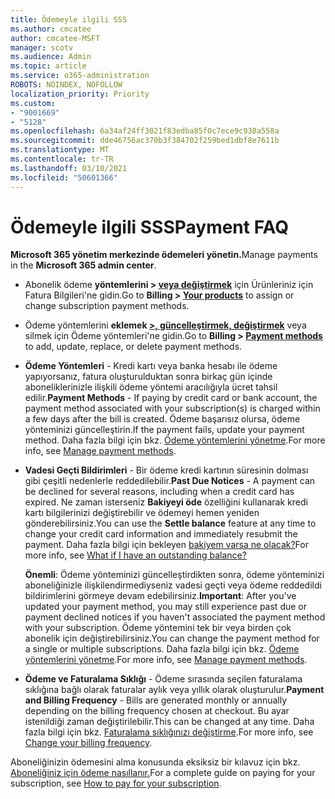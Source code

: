 ```yaml
---
title: Ödemeyle ilgili SSS
ms.author: cmcatee
author: cmcatee-MSFT
manager: scotv
ms.audience: Admin
ms.topic: article
ms.service: o365-administration
ROBOTS: NOINDEX, NOFOLLOW
localization_priority: Priority
ms.custom:
- "9001669"
- "5128"
ms.openlocfilehash: 6a34af24ff3021f83edba85f0c7ece9c930a558a
ms.sourcegitcommit: dde46756ac370b3f384702f259bed1dbf8e7611b
ms.translationtype: MT
ms.contentlocale: tr-TR
ms.lasthandoff: 03/10/2021
ms.locfileid: "50601366"
---
```

# <a name="payment-faq"></a><span data-ttu-id="d1909-102">Ödemeyle ilgili SSS</span><span class="sxs-lookup"><span data-stu-id="d1909-102">Payment FAQ</span></span>

<span data-ttu-id="d1909-103">**Microsoft 365 yönetim merkezinde ödemeleri yönetin.**</span><span class="sxs-lookup"><span data-stu-id="d1909-103">Manage payments in the **Microsoft 365 admin center**.</span></span>

- <span data-ttu-id="d1909-104">Abonelik ödeme **yöntemlerini > [veya değiştirmek](https://go.microsoft.com/fwlink/p/?linkid=842054)** için Ürünleriniz için Fatura Bilgileri'ne gidin.</span><span class="sxs-lookup"><span data-stu-id="d1909-104">Go to **Billing > [Your products](https://go.microsoft.com/fwlink/p/?linkid=842054)** to assign or change subscription payment methods.</span></span>
- <span data-ttu-id="d1909-105">Ödeme yöntemlerini **eklemek [>, güncelleştirmek, değiştirmek](https://go.microsoft.com/fwlink/p/?linkid=2018806)** veya silmek için Ödeme yöntemleri'ne gidin.</span><span class="sxs-lookup"><span data-stu-id="d1909-105">Go to **Billing > [Payment methods](https://go.microsoft.com/fwlink/p/?linkid=2018806)** to add, update, replace, or delete payment methods.</span></span>

- <span data-ttu-id="d1909-106">**Ödeme Yöntemleri** - Kredi kartı veya banka hesabı ile ödeme yapıyorsanız, fatura oluşturulduktan sonra birkaç gün içinde aboneliklerinizle ilişkili ödeme yöntemi aracılığıyla ücret tahsil edilir.</span><span class="sxs-lookup"><span data-stu-id="d1909-106">**Payment Methods** - If paying by credit card or bank account, the payment method associated with your subscription(s) is charged within a few days after the bill is created.</span></span> <span data-ttu-id="d1909-107">Ödeme başarısız olursa, ödeme yönteminizi güncelleştirin.</span><span class="sxs-lookup"><span data-stu-id="d1909-107">If the payment fails, update your payment method.</span></span> <span data-ttu-id="d1909-108">Daha fazla bilgi için bkz. [Ödeme yöntemlerini yönetme](https://docs.microsoft.com/microsoft-365/commerce/billing-and-payments/manage-payment-methods).</span><span class="sxs-lookup"><span data-stu-id="d1909-108">For more info, see [Manage payment methods](https://docs.microsoft.com/microsoft-365/commerce/billing-and-payments/manage-payment-methods).</span></span>

- <span data-ttu-id="d1909-109">**Vadesi Geçti Bildirimleri** - Bir ödeme kredi kartının süresinin dolması gibi çeşitli nedenlerle reddedilebilir.</span><span class="sxs-lookup"><span data-stu-id="d1909-109">**Past Due Notices** - A payment can be declined for several reasons, including when a credit card has expired.</span></span> <span data-ttu-id="d1909-110">Ne zaman isterseniz **Bakiyeyi öde** özelliğini kullanarak kredi kartı bilgilerinizi değiştirebilir ve ödemeyi hemen yeniden gönderebilirsiniz.</span><span class="sxs-lookup"><span data-stu-id="d1909-110">You can use the **Settle balance** feature at any time to change your credit card information and immediately resubmit the payment.</span></span> <span data-ttu-id="d1909-111">Daha fazla bilgi için bekleyen [bakiyem varsa ne olacak?](https://docs.microsoft.com/microsoft-365/commerce/billing-and-payments/pay-for-your-subscription#what-if-i-have-an-outstanding-balance)</span><span class="sxs-lookup"><span data-stu-id="d1909-111">For more info, see [What if I have an outstanding balance?](https://docs.microsoft.com/microsoft-365/commerce/billing-and-payments/pay-for-your-subscription#what-if-i-have-an-outstanding-balance)</span></span>

    <span data-ttu-id="d1909-112">**Önemli**: Ödeme yönteminizi güncelleştirdikten sonra, ödeme yönteminizi aboneliğinizle ilişkilendirmediyseniz vadesi geçti veya ödeme reddedildi bildirimlerini görmeye devam edebilirsiniz.</span><span class="sxs-lookup"><span data-stu-id="d1909-112">**Important**: After you've updated your payment method, you may still experience past due or payment declined notices if you haven't associated the payment method with your subscription.</span></span> <span data-ttu-id="d1909-113">Ödeme yöntemini tek bir veya birden çok abonelik için değiştirebilirsiniz.</span><span class="sxs-lookup"><span data-stu-id="d1909-113">You can change the payment method for a single or multiple subscriptions.</span></span> <span data-ttu-id="d1909-114">Daha fazla bilgi için bkz. [Ödeme yöntemlerini yönetme](https://docs.microsoft.com/microsoft-365/commerce/billing-and-payments/manage-payment-methods).</span><span class="sxs-lookup"><span data-stu-id="d1909-114">For more info, see [Manage payment methods](https://docs.microsoft.com/microsoft-365/commerce/billing-and-payments/manage-payment-methods).</span></span>

- <span data-ttu-id="d1909-115">**Ödeme ve Faturalama Sıklığı** - Ödeme sırasında seçilen faturalama sıklığına bağlı olarak faturalar aylık veya yıllık olarak oluşturulur.</span><span class="sxs-lookup"><span data-stu-id="d1909-115">**Payment and Billing Frequency** - Bills are generated monthly or annually depending on the billing frequency chosen at checkout.</span></span> <span data-ttu-id="d1909-116">Bu ayar istenildiği zaman değiştirilebilir.</span><span class="sxs-lookup"><span data-stu-id="d1909-116">This can be changed at any time.</span></span> <span data-ttu-id="d1909-117">Daha fazla bilgi için bkz. [Faturalama sıklığınızı değiştirme](https://docs.microsoft.com/microsoft-365/commerce/billing-and-payments/change-payment-frequency).</span><span class="sxs-lookup"><span data-stu-id="d1909-117">For more info, see [Change your billing frequency](https://docs.microsoft.com/microsoft-365/commerce/billing-and-payments/change-payment-frequency).</span></span>

<span data-ttu-id="d1909-118">Aboneliğinizin ödemesini alma konusunda eksiksiz bir kılavuz için bkz. [Aboneliğiniz için ödeme nasıllanır.](https://docs.microsoft.com/microsoft-365/commerce/billing-and-payments/pay-for-your-subscription)</span><span class="sxs-lookup"><span data-stu-id="d1909-118">For a complete guide on paying for your subscription, see [How to pay for your subscription](https://docs.microsoft.com/microsoft-365/commerce/billing-and-payments/pay-for-your-subscription).</span></span>
